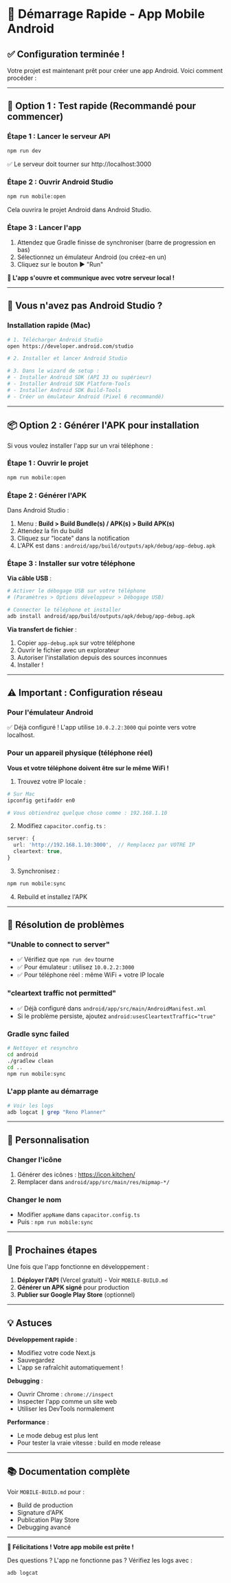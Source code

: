 # 🚀 Démarrage Rapide - App Mobile Android

## ✅ Configuration terminée !

Votre projet est maintenant prêt pour créer une app Android. Voici comment procéder :

---

## 📱 Option 1 : Test rapide (Recommandé pour commencer)

### Étape 1 : Lancer le serveur API
```bash
npm run dev
```
✅ Le serveur doit tourner sur http://localhost:3000

### Étape 2 : Ouvrir Android Studio
```bash
npm run mobile:open
```
Cela ouvrira le projet Android dans Android Studio.

### Étape 3 : Lancer l'app
1. Attendez que Gradle finisse de synchroniser (barre de progression en bas)
2. Sélectionnez un émulateur Android (ou créez-en un)
3. Cliquez sur le bouton ▶️ "Run"

**🎉 L'app s'ouvre et communique avec votre serveur local !**

---

## 🔧 Vous n'avez pas Android Studio ?

### Installation rapide (Mac)
```bash
# 1. Télécharger Android Studio
open https://developer.android.com/studio

# 2. Installer et lancer Android Studio

# 3. Dans le wizard de setup :
# - Installer Android SDK (API 33 ou supérieur)
# - Installer Android SDK Platform-Tools
# - Installer Android SDK Build-Tools
# - Créer un émulateur Android (Pixel 6 recommandé)
```

---

## 📦 Option 2 : Générer l'APK pour installation

Si vous voulez installer l'app sur un vrai téléphone :

### Étape 1 : Ouvrir le projet
```bash
npm run mobile:open
```

### Étape 2 : Générer l'APK
Dans Android Studio :
1. Menu : **Build > Build Bundle(s) / APK(s) > Build APK(s)**
2. Attendez la fin du build
3. Cliquez sur "locate" dans la notification
4. L'APK est dans : `android/app/build/outputs/apk/debug/app-debug.apk`

### Étape 3 : Installer sur votre téléphone

**Via câble USB** :
```bash
# Activer le débogage USB sur votre téléphone
# (Paramètres > Options développeur > Débogage USB)

# Connecter le téléphone et installer
adb install android/app/build/outputs/apk/debug/app-debug.apk
```

**Via transfert de fichier** :
1. Copier `app-debug.apk` sur votre téléphone
2. Ouvrir le fichier avec un explorateur
3. Autoriser l'installation depuis des sources inconnues
4. Installer !

---

## ⚠️ Important : Configuration réseau

### Pour l'émulateur Android
✅ Déjà configuré ! L'app utilise `10.0.2.2:3000` qui pointe vers votre localhost.

### Pour un appareil physique (téléphone réel)

**Vous et votre téléphone doivent être sur le même WiFi !**

1. Trouvez votre IP locale :
```bash
# Sur Mac
ipconfig getifaddr en0

# Vous obtiendrez quelque chose comme : 192.168.1.10
```

2. Modifiez `capacitor.config.ts` :
```typescript
server: {
  url: 'http://192.168.1.10:3000',  // Remplacez par VOTRE IP
  cleartext: true,
}
```

3. Synchronisez :
```bash
npm run mobile:sync
```

4. Rebuild et installez l'APK

---

## 🐛 Résolution de problèmes

### "Unable to connect to server"
- ✅ Vérifiez que `npm run dev` tourne
- ✅ Pour émulateur : utilisez `10.0.2.2:3000`
- ✅ Pour téléphone réel : même WiFi + votre IP locale

### "cleartext traffic not permitted"
- ✅ Déjà configuré dans `android/app/src/main/AndroidManifest.xml`
- Si le problème persiste, ajoutez `android:usesCleartextTraffic="true"`

### Gradle sync failed
```bash
# Nettoyer et resynchro
cd android
./gradlew clean
cd ..
npm run mobile:sync
```

### L'app plante au démarrage
```bash
# Voir les logs
adb logcat | grep "Reno Planner"
```

---

## 🎨 Personnalisation

### Changer l'icône
1. Générer des icônes : https://icon.kitchen/
2. Remplacer dans `android/app/src/main/res/mipmap-*/`

### Changer le nom
- Modifier `appName` dans `capacitor.config.ts`
- Puis : `npm run mobile:sync`

---

## 📝 Prochaines étapes

Une fois que l'app fonctionne en développement :

1. **Déployer l'API** (Vercel gratuit) - Voir `MOBILE-BUILD.md`
2. **Générer un APK signé** pour production
3. **Publier sur Google Play Store** (optionnel)

---

## 💡 Astuces

**Développement rapide** :
- Modifiez votre code Next.js
- Sauvegardez
- L'app se rafraîchit automatiquement !

**Debugging** :
- Ouvrir Chrome : `chrome://inspect`
- Inspecter l'app comme un site web
- Utiliser les DevTools normalement

**Performance** :
- Le mode debug est plus lent
- Pour tester la vraie vitesse : build en mode release

---

## 📚 Documentation complète

Voir `MOBILE-BUILD.md` pour :
- Build de production
- Signature d'APK
- Publication Play Store
- Debugging avancé

---

**🎉 Félicitations ! Votre app mobile est prête !**

Des questions ? L'app ne fonctionne pas ? Vérifiez les logs avec :
```bash
adb logcat
```



